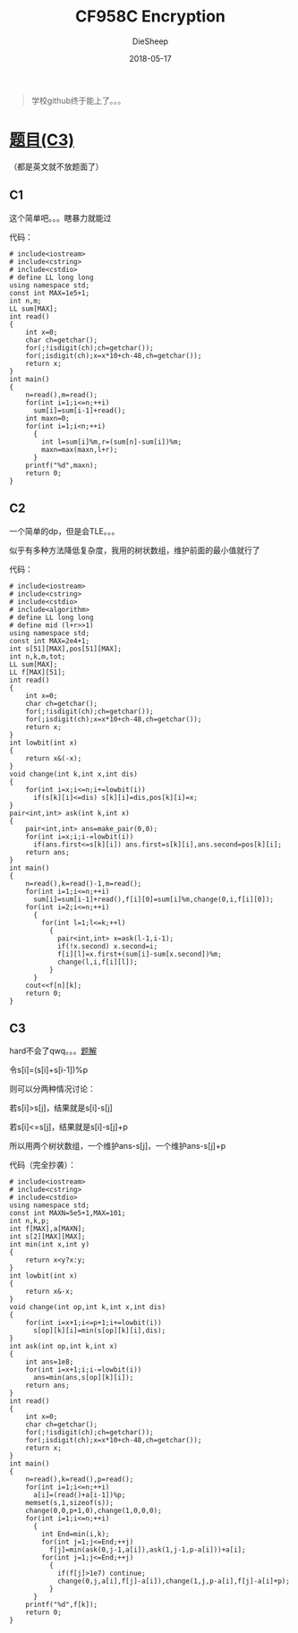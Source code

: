 ﻿---
layout:     post
title:      "CF958C Encryption"
date:       2018-05-17
author:     "DieSheep"
header-img: "img/used/395.jpg"
catalog: true
tags:
    - 动态规划
    - 树状数组
    - 比赛
---
>学校github终于能上了。。。

# [题目(C3)](http://codeforces.com/problemset/problem/958/C3)

（都是英文就不放题面了）

## C1
这个简单吧。。。瞎暴力就能过

代码：
```
# include<iostream>
# include<cstring>
# include<cstdio>
# define LL long long
using namespace std;
const int MAX=1e5+1;
int n,m;
LL sum[MAX];
int read()
{
	int x=0;
	char ch=getchar();
	for(;!isdigit(ch);ch=getchar());
	for(;isdigit(ch);x=x*10+ch-48,ch=getchar());
	return x;
}
int main()
{
	n=read(),m=read();
	for(int i=1;i<=n;++i)
	  sum[i]=sum[i-1]+read();
	int maxn=0;
	for(int i=1;i<n;++i)
	  {
	  	int l=sum[i]%m,r=(sum[n]-sum[i])%m;
	  	maxn=max(maxn,l+r);
	  }
	printf("%d",maxn);
	return 0;
}
```

## C2
一个简单的dp，但是会TLE。。。

似乎有多种方法降低复杂度，我用的树状数组，维护前面的最小值就行了

代码：
```
# include<iostream>
# include<cstring>
# include<cstdio>
# include<algorithm>
# define LL long long
# define mid (l+r>>1)
using namespace std;
const int MAX=2e4+1;
int s[51][MAX],pos[51][MAX];
int n,k,m,tot;
LL sum[MAX];
LL f[MAX][51];
int read()
{
	int x=0;
	char ch=getchar();
	for(;!isdigit(ch);ch=getchar());
	for(;isdigit(ch);x=x*10+ch-48,ch=getchar());
	return x;
}
int lowbit(int x)
{
	return x&(-x);
}
void change(int k,int x,int dis)
{
	for(int i=x;i<=n;i+=lowbit(i))
	  if(s[k][i]<=dis) s[k][i]=dis,pos[k][i]=x;
}
pair<int,int> ask(int k,int x)
{
	pair<int,int> ans=make_pair(0,0);
	for(int i=x;i;i-=lowbit(i))
	  if(ans.first<=s[k][i]) ans.first=s[k][i],ans.second=pos[k][i];
	return ans;
}
int main()
{
	n=read(),k=read()-1,m=read();
	for(int i=1;i<=n;++i)
	  sum[i]=sum[i-1]+read(),f[i][0]=sum[i]%m,change(0,i,f[i][0]);
	for(int i=2;i<=n;++i)
	  {
	  	for(int l=1;l<=k;++l)
	      {
	      	pair<int,int> x=ask(l-1,i-1);
	      	if(!x.second) x.second=i;
	      	f[i][l]=x.first+(sum[i]-sum[x.second])%m;
	      	change(l,i,f[i][l]);
		  }
	  }
	cout<<f[n][k];
	return 0;
}
```

## C3
hard不会了qwq。。。[题解](https://blog.csdn.net/u013534123/article/details/80022683)

令s[i]=(s[i]+s[i-1])%p

则可以分两种情况讨论：

若s[i]>s[j]，结果就是s[i]-s[j]

若s[i]<=s[j]，结果就是s[i]-s[j]+p

所以用两个树状数组，一个维护ans-s[j]，一个维护ans-s[j]+p

代码（完全抄袭）：
```
# include<iostream>
# include<cstring>
# include<cstdio>
using namespace std;
const int MAXN=5e5+1,MAX=101;
int n,k,p;
int f[MAX],a[MAXN];
int s[2][MAX][MAX];
int min(int x,int y)
{
	return x<y?x:y;
}
int lowbit(int x)
{
	return x&-x;
}
void change(int op,int k,int x,int dis)
{
	for(int i=x+1;i<=p+1;i+=lowbit(i))
	  s[op][k][i]=min(s[op][k][i],dis);
}
int ask(int op,int k,int x)
{
	int ans=1e8;
	for(int i=x+1;i;i-=lowbit(i))
	  ans=min(ans,s[op][k][i]);
	return ans;
}
int read()
{
	int x=0;
	char ch=getchar();
	for(;!isdigit(ch);ch=getchar());
	for(;isdigit(ch);x=x*10+ch-48,ch=getchar());
	return x;
}
int main()
{
	n=read(),k=read(),p=read();
	for(int i=1;i<=n;++i)
	  a[i]=(read()+a[i-1])%p;
	memset(s,1,sizeof(s));
	change(0,0,p+1,0),change(1,0,0,0);
	for(int i=1;i<=n;++i)
	  {
	  	int End=min(i,k);
	  	for(int j=1;j<=End;++j)
	  	  f[j]=min(ask(0,j-1,a[i]),ask(1,j-1,p-a[i]))+a[i];
	  	for(int j=1;j<=End;++j)
	  	  {
	  	  	if(f[j]>1e7) continue;
	  	  	change(0,j,a[i],f[j]-a[i]),change(1,j,p-a[i],f[j]-a[i]+p);
		  }
	  }
	printf("%d",f[k]);
	return 0;
}
```
